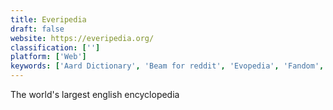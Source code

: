 ```yaml
---
title: Everipedia
draft: false 
website: https://everipedia.org/
classification: ['']
platform: ['Web']
keywords: ['Aard Dictionary', 'Beam for reddit', 'Evopedia', 'Fandom', 'Golden', 'Infogalactic', 'MediaWiki', 'Miraheze', 'Moodle', 'Oppia', 'Purple Dictionary', 'Scholarpedia', 'Stubia', 'V for Wiki', 'Viki - Wikipedia', 'Wiki2touch', 'Wikipedia', 'XOWA']
---
```

The world's largest english encyclopedia